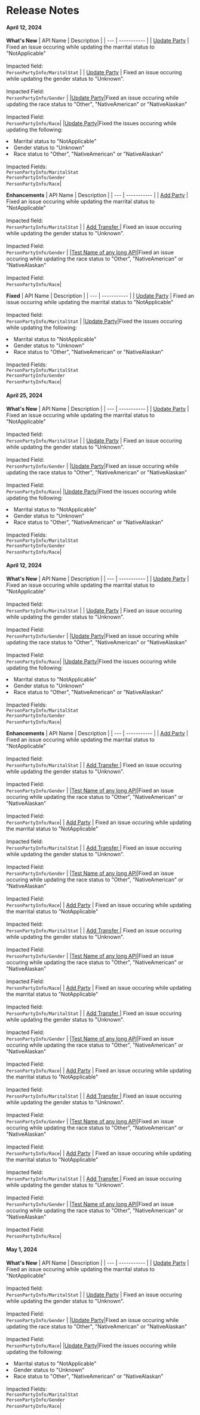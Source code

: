 # Release Notes

<!-- 
type: tab 
titles: Premier, Precision
-->

#### April 12, 2024

**What's New**
| API Name | Description |
| --- | ----------- |
| [Update Party](https://google.com "View Link") | Fixed an issue occuring while updating the marrital status to "NotApplicable" <br><br> Impacted field:<br> `PersonPartyInfo/MaritalStat` |
| [Update Party](https://google.com "View Link") | Fixed an issue occuring while updating the gender status to "Unknown". <br><br>Impacted Field: <br> `PersonPartyInfo/Gender` | 
|[Update Party](https://google.com "View Link")|Fixed an issue occuring while updating the race status to "Other", "NativeAmerican" or "NativeAlaskan" <br><br>Impacted Field:<br>`PersonPartyInfo/Race`|
|[Update Party](https://google.com "View Link")|Fixed the issues occuring while updating the following: <br> <li> Marrital status to "NotApplicable"</li> <li> Gender status to "Unknown"</li> <li> Race status to "Other", "NativeAmerican" or "NativeAlaskan" </li> <br>Impacted Fields:<br>`PersonPartyInfo/MaritalStat`<br>`PersonPartyInfo/Gender`<br>`PersonPartyInfo/Race`|

**Enhancements**
| API Name | Description |
| --- | ----------- |
| [Add Party](https://google.com "View Link") | Fixed an issue occuring while updating the marrital status to "NotApplicable" <br><br> Impacted field:<br> `PersonPartyInfo/MaritalStat` |
| [Add Transfer ](https://google.com "View Link") | Fixed an issue occuring while updating the gender status to "Unknown". <br><br>Impacted Field: <br> `PersonPartyInfo/Gender` | 
|[Test Name of any long API](https://google.com "View Link")|Fixed an issue occuring while updating the race status to "Other", "NativeAmerican" or "NativeAlaskan" <br><br>Impacted Field:<br>`PersonPartyInfo/Race`|

**Fixed**
| API Name | Description |
| --- | ----------- |
| [Update Party](https://google.com "View Link") | Fixed an issue occuring while updating the marrital status to "NotApplicable" <br><br> Impacted field:<br> `PersonPartyInfo/MaritalStat` |
|[Update Party](https://google.com "View Link")|Fixed the issues occuring while updating the following: <br> <li> Marrital status to "NotApplicable"</li> <li> Gender status to "Unknown"</li> <li> Race status to "Other", "NativeAmerican" or "NativeAlaskan" </li> <br>Impacted Fields:<br>`PersonPartyInfo/MaritalStat`<br>`PersonPartyInfo/Gender`<br>`PersonPartyInfo/Race`|

#### April 25, 2024

**What's New**
| API Name | Description |
| --- | ----------- |
| [Update Party](https://google.com "View Link") | Fixed an issue occuring while updating the marrital status to "NotApplicable" <br><br> Impacted field:<br> `PersonPartyInfo/MaritalStat` |
| [Update Party](https://google.com "View Link") | Fixed an issue occuring while updating the gender status to "Unknown". <br><br>Impacted Field: <br> `PersonPartyInfo/Gender` | 
|[Update Party](https://google.com "View Link")|Fixed an issue occuring while updating the race status to "Other", "NativeAmerican" or "NativeAlaskan" <br><br>Impacted Field:<br>`PersonPartyInfo/Race`|
|[Update Party](https://google.com "View Link")|Fixed the issues occuring while updating the following: <br> <li> Marrital status to "NotApplicable"</li> <li> Gender status to "Unknown"</li> <li> Race status to "Other", "NativeAmerican" or "NativeAlaskan" </li> <br>Impacted Fields:<br>`PersonPartyInfo/MaritalStat`<br>`PersonPartyInfo/Gender`<br>`PersonPartyInfo/Race`|

<!-- type: tab -->

#### April 12, 2024

**What's New**
| API Name | Description |
| --- | ----------- |
| [Update Party](https://google.com "View Link") | Fixed an issue occuring while updating the marrital status to "NotApplicable" <br><br> Impacted field:<br> `PersonPartyInfo/MaritalStat` |
| [Update Party](https://google.com "View Link") | Fixed an issue occuring while updating the gender status to "Unknown". <br><br>Impacted Field: <br> `PersonPartyInfo/Gender` | 
|[Update Party](https://google.com "View Link")|Fixed an issue occuring while updating the race status to "Other", "NativeAmerican" or "NativeAlaskan" <br><br>Impacted Field:<br>`PersonPartyInfo/Race`|
|[Update Party](https://google.com "View Link")|Fixed the issues occuring while updating the following: <br> <li> Marrital status to "NotApplicable"</li> <li> Gender status to "Unknown"</li> <li> Race status to "Other", "NativeAmerican" or "NativeAlaskan" </li> <br>Impacted Fields:<br>`PersonPartyInfo/MaritalStat`<br>`PersonPartyInfo/Gender`<br>`PersonPartyInfo/Race`|

**Enhancements**
| API Name | Description |
| --- | ----------- |
| [Add Party](https://google.com "View Link") | Fixed an issue occuring while updating the marrital status to "NotApplicable" <br><br> Impacted field:<br> `PersonPartyInfo/MaritalStat` |
| [Add Transfer ](https://google.com "View Link") | Fixed an issue occuring while updating the gender status to "Unknown". <br><br>Impacted Field: <br> `PersonPartyInfo/Gender` | 
|[Test Name of any long API](https://google.com "View Link")|Fixed an issue occuring while updating the race status to "Other", "NativeAmerican" or "NativeAlaskan" <br><br>Impacted Field:<br>`PersonPartyInfo/Race`|
| [Add Party](https://google.com "View Link") | Fixed an issue occuring while updating the marrital status to "NotApplicable" <br><br> Impacted field:<br> `PersonPartyInfo/MaritalStat` |
| [Add Transfer ](https://google.com "View Link") | Fixed an issue occuring while updating the gender status to "Unknown". <br><br>Impacted Field: <br> `PersonPartyInfo/Gender` | 
|[Test Name of any long API](https://google.com "View Link")|Fixed an issue occuring while updating the race status to "Other", "NativeAmerican" or "NativeAlaskan" <br><br>Impacted Field:<br>`PersonPartyInfo/Race`|
| [Add Party](https://google.com "View Link") | Fixed an issue occuring while updating the marrital status to "NotApplicable" <br><br> Impacted field:<br> `PersonPartyInfo/MaritalStat` |
| [Add Transfer ](https://google.com "View Link") | Fixed an issue occuring while updating the gender status to "Unknown". <br><br>Impacted Field: <br> `PersonPartyInfo/Gender` | 
|[Test Name of any long API](https://google.com "View Link")|Fixed an issue occuring while updating the race status to "Other", "NativeAmerican" or "NativeAlaskan" <br><br>Impacted Field:<br>`PersonPartyInfo/Race`|
| [Add Party](https://google.com "View Link") | Fixed an issue occuring while updating the marrital status to "NotApplicable" <br><br> Impacted field:<br> `PersonPartyInfo/MaritalStat` |
| [Add Transfer ](https://google.com "View Link") | Fixed an issue occuring while updating the gender status to "Unknown". <br><br>Impacted Field: <br> `PersonPartyInfo/Gender` | 
|[Test Name of any long API](https://google.com "View Link")|Fixed an issue occuring while updating the race status to "Other", "NativeAmerican" or "NativeAlaskan" <br><br>Impacted Field:<br>`PersonPartyInfo/Race`|
| [Add Party](https://google.com "View Link") | Fixed an issue occuring while updating the marrital status to "NotApplicable" <br><br> Impacted field:<br> `PersonPartyInfo/MaritalStat` |
| [Add Transfer ](https://google.com "View Link") | Fixed an issue occuring while updating the gender status to "Unknown". <br><br>Impacted Field: <br> `PersonPartyInfo/Gender` | 
|[Test Name of any long API](https://google.com "View Link")|Fixed an issue occuring while updating the race status to "Other", "NativeAmerican" or "NativeAlaskan" <br><br>Impacted Field:<br>`PersonPartyInfo/Race`|
| [Add Party](https://google.com "View Link") | Fixed an issue occuring while updating the marrital status to "NotApplicable" <br><br> Impacted field:<br> `PersonPartyInfo/MaritalStat` |
| [Add Transfer ](https://google.com "View Link") | Fixed an issue occuring while updating the gender status to "Unknown". <br><br>Impacted Field: <br> `PersonPartyInfo/Gender` | 
|[Test Name of any long API](https://google.com "View Link")|Fixed an issue occuring while updating the race status to "Other", "NativeAmerican" or "NativeAlaskan" <br><br>Impacted Field:<br>`PersonPartyInfo/Race`|

#### May 1, 2024

**What's New**
| API Name | Description |
| --- | ----------- |
| [Update Party](https://google.com "View Link") | Fixed an issue occuring while updating the marrital status to "NotApplicable" <br><br> Impacted field:<br> `PersonPartyInfo/MaritalStat` |
| [Update Party](https://google.com "View Link") | Fixed an issue occuring while updating the gender status to "Unknown". <br><br>Impacted Field: <br> `PersonPartyInfo/Gender` | 
|[Update Party](https://google.com "View Link")|Fixed an issue occuring while updating the race status to "Other", "NativeAmerican" or "NativeAlaskan" <br><br>Impacted Field:<br>`PersonPartyInfo/Race`|
|[Update Party](https://google.com "View Link")|Fixed the issues occuring while updating the following: <br> <li> Marrital status to "NotApplicable"</li> <li> Gender status to "Unknown"</li> <li> Race status to "Other", "NativeAmerican" or "NativeAlaskan" </li> <br>Impacted Fields:<br>`PersonPartyInfo/MaritalStat`<br>`PersonPartyInfo/Gender`<br>`PersonPartyInfo/Race`|


<!-- type: tab-end -->

